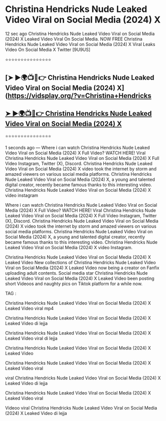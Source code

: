﻿# Christina Hendricks Nude Leaked Video Viral on Social Media (2024) X



12 sec ago Christina Hendricks Nude Leaked Video Viral on Social Media (2024) X Leaked Video Viral On Social Media. NOW FREE Christina Hendricks Nude Leaked Video Viral on Social Media (2024) X Viral Leaks Video On Social Media X Twitter [9U9US]

⭐⭐⭐⭐⭐⭐⭐⭐⭐⭐⭐⭐⭐⭐⭐

## [➤ ►🌍📺📱👉 Christina Hendricks Nude Leaked Video Viral on Social Media (2024) X](https://vidsplay.org/?v=Christina+Hendricks

## [➤ ►🌍📺📱👉 Christina Hendricks Nude Leaked Video Viral on Social Media (2024) X](https://vidsplay.org/?v=Christina+Hendricks)


⭐⭐⭐⭐⭐⭐⭐⭐⭐⭐⭐⭐⭐⭐⭐



1 seconds ago — Where i can watch Christina Hendricks Nude Leaked Video Viral on Social Media (2024) X Full Video? WATCH HERE! Viral Christina Hendricks Nude Leaked Video Viral on Social Media (2024) X Full Video Instagram, Twitter (X), Discord. Christina Hendricks Nude Leaked Video Viral on Social Media (2024) X video took the internet by storm and amazed viewers on various social media platforms. Christina Hendricks Nude Leaked Video Viral on Social Media (2024) X, a young and talented digital creator, recently became famous thanks to this interesting video. Christina Hendricks Nude Leaked Video Viral on Social Media (2024) X video instagram

Where i can watch Christina Hendricks Nude Leaked Video Viral on Social Media (2024) X Full Video? WATCH HERE! Viral Christina Hendricks Nude Leaked Video Viral on Social Media (2024) X Full Video Instagram, Twitter (X), Discord. Christina Hendricks Nude Leaked Video Viral on Social Media (2024) X video took the internet by storm and amazed viewers on various social media platforms. Christina Hendricks Nude Leaked Video Viral on Social Media (2024) X, a young and talented digital creator, recently became famous thanks to this interesting video. Christina Hendricks Nude Leaked Video Viral on Social Media (2024) X video Instagram.

Christina Hendricks Nude Leaked Video Viral on Social Media (2024) X Leaked Video New collections of Christina Hendricks Nude Leaked Video Viral on Social Media (2024) X Leaked Video now being a creator on Fanfix uploading adult contents. Social media star Christina Hendricks Nude Leaked Video Viral on Social Media (2024) X Leaked Video been posting short Videoos and naughty pics on Tiktok platform for a while now.

TAG :

 

Christina Hendricks Nude Leaked Video Viral on Social Media (2024) X Leaked Video viral mp4

 

Christina Hendricks Nude Leaked Video Viral on Social Media (2024) X Leaked Video di lejja

 

Christina Hendricks Nude Leaked Video Viral on Social Media (2024) X Leaked Video viral di lejja

 

Christina Hendricks Nude Leaked Video Viral on Social Media (2024) X Leaked Video

 

Christina Hendricks Nude Leaked Video Viral on Social Media (2024) X Leaked Video viral

 

viral Christina Hendricks Nude Leaked Video Viral on Social Media (2024) X Leaked Video di lejja

 

Christina Hendricks Nude Leaked Video Viral on Social Media (2024) X Leaked Video viral

 

Videoo viral Christina Hendricks Nude Leaked Video Viral on Social Media (2024) X Leaked Video di lejja